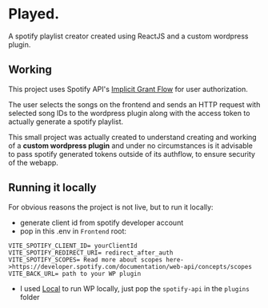 # Played.

A spotify playlist creator created using ReactJS and a custom wordpress plugin.

## Working

This project uses Spotify API's [Implicit Grant Flow](https://developer.spotify.com/documentation/web-api/tutorials/implicit-flow) for user authorization.

The user selects the songs on the frontend and sends an HTTP request with selected song IDs to the wordpress plugin along with the access token to actually generate a spotify playlist.

This small project was actually created to understand creating and working of a **custom wordpress plugin** and under no circumstances is it advisable to pass spotify generated tokens outside of its authflow, to ensure security of the webapp.

## Running it locally

For obvious reasons the project is not live, but to run it locally:

-   generate client id from spotify developer account
-   pop in this .env in `Frontend` root:

```env
VITE_SPOTIFY_CLIENT_ID= yourClientId
VITE_SPOTIFY_REDIRECT_URI= redirect_after_auth
VITE_SPOTIFY_SCOPES= Read more about scopes here->https://developer.spotify.com/documentation/web-api/concepts/scopes
VITE_BACK_URL= path to your WP plugin
```

-   I used [Local](https://localwp.com/) to run WP locally, just pop the `spotify-api` in the `plugins` folder
